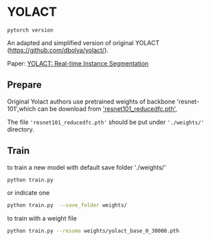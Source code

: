 # YOLACT

``pytorch version``

An  adapted and simplified version of original YOLACT (https://github.com/dbolya/yolact/).

Paper: [YOLACT: Real-time Instance Segmentation](https://arxiv.org/abs/1904.02689)



## Prepare

Original Yolact authors use pretrained weights of backbone 'resnet-101',which can be download from ['resnet101_reducedfc.pth'](https://drive.google.com/file/d/1vaDqYNB__jTB7_p9G6QTMvoMDlGkHzhP/view),

The file `'resnet101_reducedfc.pth'` should be put under `'./weights/'` directory.


## Train

to train a new model with default save folder './weights/'
```bash
python train.py 
```

or indicate one
```bash
python train.py  --save_folder weights/
```

to train with a weight file 
```bash
python train.py --resume weights/yolact_base_0_30000.pth
```